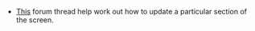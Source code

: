 - [This](http://www.dreamincode.net/forums/topic/184546-problem-using-pygamedisplayupdate/)
forum thread help work out how to update a particular section of the screen.
